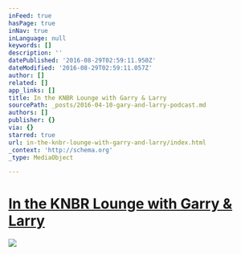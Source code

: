```yaml
---
inFeed: true
hasPage: true
inNav: true
inLanguage: null
keywords: []
description: ''
datePublished: '2016-08-29T02:59:11.950Z'
dateModified: '2016-08-29T02:59:11.057Z'
author: []
related: []
app_links: []
title: In the KNBR Lounge with Garry & Larry
sourcePath: _posts/2016-04-10-gary-and-larry-podcast.md
authors: []
publisher: {}
via: {}
starred: true
url: in-the-knbr-lounge-with-garry-and-larry/index.html
_context: 'http://schema.org'
_type: MediaObject

---
```

# [In the KNBR Lounge with Garry & Larry][0]
![](https://the-grid-user-content.s3-us-west-2.amazonaws.com/c75c80ca-2024-4255-9f3a-aa6a7b74cc37.jpg)

## 

[0]: https://audioboom.com/boos/4317057-3-17-gary-and-larry-chat-with-kerry-keating-adonal-foyle?utm_campaign=detailpage&utm_content=retweet&utm_medium=social&utm_source=googleplus